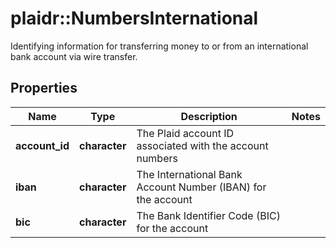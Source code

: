 # plaidr::NumbersInternational

Identifying information for transferring money to or from an international bank account via wire transfer.

## Properties
Name | Type | Description | Notes
------------ | ------------- | ------------- | -------------
**account_id** | **character** | The Plaid account ID associated with the account numbers | 
**iban** | **character** | The International Bank Account Number (IBAN) for the account | 
**bic** | **character** | The Bank Identifier Code (BIC) for the account | 


